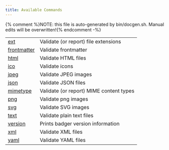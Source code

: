 ```yaml
---
title: Available Commands
---
```

{% comment %}NOTE: this file is auto-generated by bin/docgen.sh.  Manual edits will be overwritten!{% endcomment -%}

<table class="table table-bordered table-striped"><tr>
<td><a href="ext.html">ext</a></td>
<td>Validate (or report) file extensions</td>
</tr>
<tr>
<td><a href="frontmatter.html">frontmatter</a></td>
<td>Validate frontmatter</td>
</tr>
<tr>
<td><a href="html.html">html</a></td>
<td>Validate HTML files</td>
</tr>
<tr>
<td><a href="ico.html">ico</a></td>
<td>Validate icons</td>
</tr>
<tr>
<td><a href="jpeg.html">jpeg</a></td>
<td>Validate JPEG images</td>
</tr>
<tr>
<td><a href="json.html">json</a></td>
<td>Validate JSON files</td>
</tr>
<tr>
<td><a href="mimetype.html">mimetype</a></td>
<td>Validate (or report) MIME content types</td>
</tr>
<tr>
<td><a href="png.html">png</a></td>
<td>Validate png images</td>
</tr>
<tr>
<td><a href="svg.html">svg</a></td>
<td>Validate SVG images</td>
</tr>
<tr>
<td><a href="text.html">text</a></td>
<td>Validate plain text files</td>
</tr>
<tr>
<td><a href="version.html">version</a></td>
<td>Prints badger version information</td>
</tr>
<tr>
<td><a href="xml.html">xml</a></td>
<td>Validate XML files</td>
</tr>
<tr>
<td><a href="yaml.html">yaml</a></td>
<td>Validate YAML files</td>
</tr>
</table>
